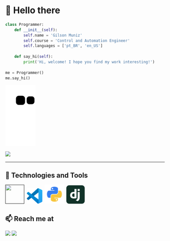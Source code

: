# 👋 Hello there

``` python
class Programmer:
    def __init__(self):
        self.name = 'Gilson Muniz'
        self.course = 'Control and Automation Engineer'
        self.languages = ['pt_BR', 'en_US']

    def say_hi(self):
        print('Hi, welcome! I hope you find my work interesting!')

me = Programmer()
me.say_hi()
```

![Snake animation](https://github.com/GilsonMuniz/GilsonMuniz/blob/output/github-contribution-grid-snake.svg)

![](https://media.giphy.com/media/qgQUggAC3Pfv687qPC/giphy.gif)

---------------------------------------------------------------------------------------------------------------------------------------------

## 🔧 Technologies and Tools

<div>
    <a href=""><img src="https://resources.jetbrains.com/storage/products/company/brand/logos/PyCharm_icon.svg?_gl=1*scpg7d*_ga*ODk5NTU2OTEuMTYxODYxMTMwMw..*_ga_9J976DJZ68*MTY3MjkyODY1OC4xLjEuMTY3MjkyODY3OS4wLjAuMA..&_ga=2.19777336.1222848869.1672928659-89955691.1618611303" width="60" height="60"></a>&nbsp;
    <a href="" target="_blank"><img src="https://github.com/GilsonMuniz/GilsonMuniz/blob/main/images/vscode.svg" target="_blank" width="49" height="49"></a>&nbsp;
    <a href="" target="_blank"><img src="https://github.com/GilsonMuniz/GilsonMuniz/blob/main/images/python.png" target="_blank" width="60" height="60"></a>&nbsp;
    <a href="" target="_blank"><img src="https://github.com/GilsonMuniz/GilsonMuniz/blob/main/images/djangoproject.svg" target="_blank" width="58" height="58"></a>
</div>


## 📫 Reach me at 

<div>
    <a href = "mailto:gilsonj725@gmail.com"><img src="https://img.shields.io/badge/Gmail-D14836?style=for-the-badge&logo=gmail&logoColor=white" target="_blank"></a>
    <a href="https://www.linkedin.com/in/GilsonMuniz" target="_blank"><img src="https://img.shields.io/badge/-LinkedIn-%230077B5?style=for-the-badge&logo=linkedin&logoColor=white" target="_blank"></a>   
</div>
